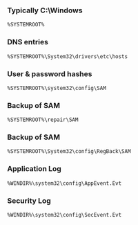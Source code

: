 ### Typically C:\Windows
```
%SYSTEMROOT%
```

### DNS entries
```
%SYSTEMROOT%\System32\drivers\etc\hosts
```

### User & password hashes
```
%SYSTEMROOT%\system32\config\SAM
```

### Backup of SAM
```
%SYSTEMROOT%\repair\SAM
```

### Backup of SAM
```
%SYSTEMROOT%\System32\config\RegBack\SAM
```

### Application Log
```
%WINDIR%\system32\config\AppEvent.Evt
```

### Security Log
```
%WINDIR%\system32\config\SecEvent.Evt
```

